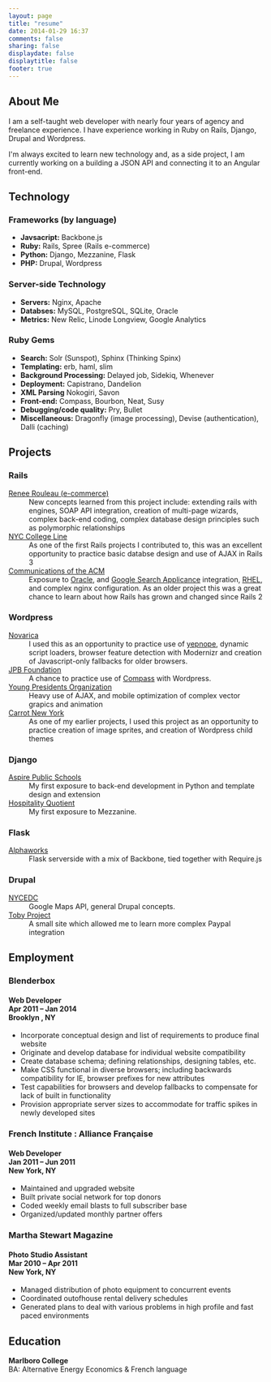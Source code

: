 ```yaml
---
layout: page
title: "resume"
date: 2014-01-29 16:37
comments: false
sharing: false
displaydate: false
displaytitle: false
footer: true
---
```


<section class="about section">
  <h2>About Me</h2>
  <p class="squat">I am a self-taught web developer with nearly four years of agency and freelance experience. I have experience working in Ruby on Rails, Django, Drupal and Wordpress.</p>
  <p class="squat">I'm always excited to learn new technology and, as a side project, I am currently working on a building a JSON API and connecting it to an Angular front-end.</p>
</section>

<section class="technology section">
  <h2>Technology</h2>
  <h3>Frameworks (by language)</h3>

  <ul>
  <li><b>Javsacript:</b> Backbone.js</li>
  <li><b>Ruby:</b> Rails, Spree (Rails e-commerce)</li>
  <li><b>Python:</b> Django, Mezzanine, Flask</li>
  <li><b>PHP:</b> Drupal, Wordpress</li>
  </ul>

  <h3>Server-side Technology</h3>

  <ul>
  <li><b>Servers:</b> Nginx, Apache</li>
  <li><b>Databses:</b> MySQL, PostgreSQL, SQLite, Oracle</li>
  <li><b>Metrics:</b> New Relic, Linode Longview, Google Analytics</li>
  </ul>

  <h3>Ruby Gems</h3>

  <ul>
  <li><b>Search:</b> Solr (Sunspot), Sphinx (Thinking Spinx)</li>
  <li><b>Templating:</b> erb, haml, slim</li>
  <li><b>Background Processing:</b> Delayed job, Sidekiq, Whenever</li>
  <li><b>Deployment:</b> Capistrano, Dandelion</li>
  <li><b>XML Parsing</b> Nokogiri, Savon</li>
  <li><b>Front-end:</b> Compass, Bourbon, Neat, Susy</li>
  <li><b>Debugging/code quality:</b> Pry, Bullet</li>
  <li><b>Miscellaneous:</b> Dragonfly (image processing), Devise (authentication), Dalli (caching)</li>
  </ul>
</section>

<section class="projects section">
  <h2>Projects</h2>

  <h3>Rails</h3>
  <dl>
  <dt><a target="_blank" href="http://reneerouleau.com">Renee Rouleau (e-commerce)</a></dt>
  <dd>New concepts learned from this project include: extending rails with engines, SOAP API integration, creation of multi-page wizards, complex back-end coding, complex database design principles such as polymorphic relationships</dd>

  <dt><a target="_blank" href="http://nyccollegeline.com">NYC College Line</a></dt>
  <dd>As one of the first Rails projects I contributed to, this was an excellent opportunity to practice basic databse design and use of AJAX in Rails 3</dd>

  <dt><a target="_blank" href="http://cacm.acm.org">Communications of the ACM</a></dt>
  <dd>Exposure to <a target="_blank" href="http://www.oracle.com/us/products/database/overview/index.html">Oracle</a>, and <a target="_blank" href="http://www.google.com/enterprise/search/products/gsa.html">Google Search Applicance</a> integration, <a target="_blank" href="http://www.redhat.com/products/enterprise-linux/">RHEL</a>, and complex nginx configuration. As an older project this was a great chance to learn about how Rails has grown and changed since Rails 2</dd>
  </dl>

  <h3>Wordpress</h3>
  <dl>
  <dt><a target="_blank" href="http://novarica.com">Novarica</a></dt>
  <dd>I used this as an opportunity to practice use of <a target="_blank" href="http://yepnopejs.com/">yepnope</a>, dynamic script loaders, browser feature detection with Modernizr and creation of Javascript-only fallbacks for older browsers.</dd>

  <dt><a target="_blank" href="http://jpbfoundation.org">JPB Foundation</a></dt>
  <dd>A chance to practice use of <a target="_blank" href="http://compass-style.org/">Compass</a> with Wordpress.</dd>

  <dt><a target="_blank" href="http://ypo.org">Young Presidents Organization</a></dt>
  <dd>Heavy use of AJAX, and mobile optimization of complex vector grapics and animation</dd> 

  <dt><a target="_blank" href="http://carrotnewyork.com">Carrot New York</a></dt>
  <dd>As one of my earlier projects, I used this project as an opportunity to practice creation of image sprites, and creation of Wordpress child themes</dd>
  </dl>

  <h3>Django</h3>
  <dl>
  <dt><a target="_blank" href="http://aspirepublicschools.org/">Aspire Public Schools</a></dt>
  <dd>My first exposure to back-end development in Python and template design and extension</dd> 

  <dt><a target="_blank" href="http://hospitalityq.com/">Hospitality Quotient</a></dt>
  <dd>My first exposure to Mezzanine.</dd> 
  </dl>
  
  
  <h3>Flask</h3>
  <dl>
  <dt><a target="_blank" href="http://alphaworks.net/">Alphaworks</a></dt>
  <dd>Flask serverside with a mix of Backbone, tied together with Require.js</dd> 	 
  </dl>

  <h3>Drupal</h3>
  <dl>
  <dt><a target="_blank" href="http://nycedc.com">NYCEDC</a></dt>
  <dd>Google Maps API, general Drupal concepts.</dd>

  <dt><a target="_blank" href="http://tobyproject.org">Toby Project</a></dt>
  <dd>A small site which allowed me to learn more complex Paypal integration</dd>
  </dl>
</section>

<section class="employment section">
  <h2>Employment</h2>

  <h3>Blenderbox</h3>
  <h4>Web Developer<br />
  Apr 2011 – Jan 2014<br />
  Brooklyn , NY</h4>

  <ul>
  <li>Incorporate conceptual design and list of requirements to produce final website</li>
  <li>Originate and develop database for individual website compatibility</li>
  <li>Create database schema; defining relationships, designing tables, etc.</li>
  <li>Make CSS functional in diverse browsers; including backwards compatibility for IE, browser prefixes for new attributes</li>
  <li>Test capabilities for browsers and develop fallbacks to compensate for lack of built in functionality</li>
  <li>Provision appropriate server sizes to accommodate for traffic spikes in newly developed sites</li>
  </ul>

  <h3>French Institute : Alliance Française</h3>
  <h4>Web Developer <br />
  Jan 2011 – Jun 2011 <br />
  New York, NY</h4>

  <ul>
  <li>Maintained and upgraded website</li>
  <li>Built private social network for top donors</li>
  <li>Coded weekly email blasts to full subscriber base</li>
  <li>Organized/updated monthly partner offers</li>
  </ul>

  <h3>Martha Stewart Magazine</h3>
  <h4>Photo Studio Assistant<br />
  Mar 2010 – Apr 2011 <br />
  New York, NY</h4>

  <ul>
  <li>Managed distribution of photo equipment to concurrent events</li>
  <li>Coordinated out­of­house rental delivery schedules</li>
  <li>Generated plans to deal with various problems in high profile and fast paced environments</li>
  </ul>
</section>

<section class="education section">
  <h2>Education</h2>
  <p><b>Marlboro College</b> <br />
  BA: Alternative Energy Economics &amp; French language</p>
</section>


